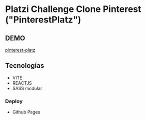 # Platzi Challenge Clone Pinterest ("PinterestPlatz")

## DEMO

[pinterest-platz](https://miltondw.github.io/pinterest-platz/ "pinterest-platz")

## Tecnologías

- VITE
- REACTJS
- SASS modular

### Deploy

- Github Pages
